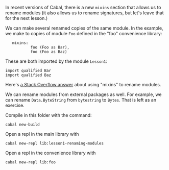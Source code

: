 In recent versions of Cabal, there is a new `mixins` section that allows us to
rename modules (it also allows us to rename signatures, but let's leave that
for the next lesson.)

We can make several renamed copies of the same module. In the example, we make
to copies of module `Foo` defined in the "foo" convenience library:

```
   mixins:
           foo (Foo as Bar),
           foo (Foo as Baz)
```

These are both imported by the module `Lesson1`:

```
import qualified Bar
import qualified Baz
```

Here's [a Stack Overflow
answer](https://stackoverflow.com/questions/47110907/what-should-i-do-if-two-modules-share-the-same-name/47111418#47111418)
about using "mixins" to rename modules.

We can rename modules from external packages as well. For example, we can
rename `Data.ByteString` from `bytestring` to `Bytes`. That is left as an
exercise.

Compile in this folder with the command:

```
cabal new-build
```
Open a repl in the main library with

```
cabal new-repl lib:lesson1-renaming-modules
```
Open a repl in the convenience library with

```
cabal new-repl lib:foo
```

